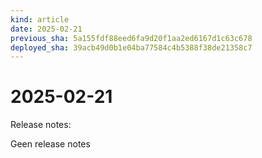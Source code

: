 ```yaml
---
kind: article
date: 2025-02-21
previous_sha: 5a155fdf88eed6fa9d20f1aa2ed6167d1c63c678
deployed_sha: 39acb49d0b1e04ba77584c4b5388f38de21358c7
---
```


# 2025-02-21

Release notes:

Geen release notes
